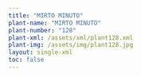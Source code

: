 ```yaml
---
title: "MIRTO MINUTO"
plant-name: "MIRTO MINUTO"
plant-number: "128"
plant-xml: /assets/xml/plant128.xml
plant-img: /assets/img/plant128.jpg
layout: single-xml
toc: false
---
```

